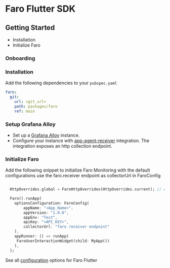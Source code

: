 # Faro Flutter SDK

## Getting Started

- Installation
- Initialize Faro

### Onboarding

### Installation

Add the following dependencies to your `pubspec.yaml`

```yml
faro:
  git:
    url: <git_url>
    path: packages/faro
    ref: main
```

### Setup Grafana Alloy

- Set up a [Grafana Alloy](https://grafana.com/docs/alloy/latest/configure/) instance.
- Configure your instance with [app-agent-receiver](https://grafana.com/docs/alloy/latest/reference/components/faro/faro.receiver/#server-block) integration. The integration exposes an http collection endpoint.

### Initialize Faro

Add the following snippet to initialize Faro Monitoring with the default configurations
use the faro.receiver endpoint as collectorUrl in FaroConfig

```dart

  HttpOverrides.global = FaroHttpOverrides(HttpOverrides.current); // enable http tracking

  Faro().runApp(
    optionsConfiguration: FaroConfig(
        appName: "<App_Name>",
        appVersion: "1.0.0",
        appEnv: "Test",
        apiKey: "<API_KEY>",
        collectorUrl: "faro receiver endpoint"
    ),
    appRunner: () => runApp(
     FaroUserInteractionWidget(child: MyApp())
    ),
  );

```

See all [configuration](./Configurations.md) options for Faro Flutter
